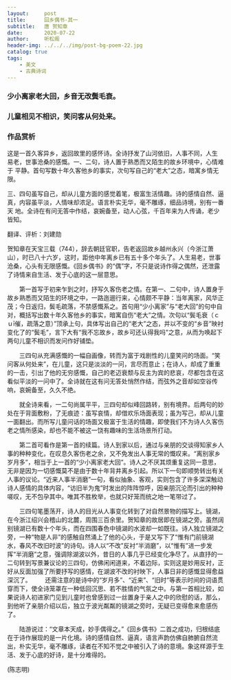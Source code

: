 ```yaml
---
layout:     post
title:      回乡偶书·其一
subtitle:   唐 贺知章
date:       2020-07-22
author:     听松阁
header-img: ../../../img/post-bg-poem-22.jpg
catalog: true
tags:
    - 美文
    - 古典诗词
---
```



### 少小离家老大回，乡音无改鬓毛衰。
### 儿童相见不相识，笑问客从何处来。


### 作品赏析
这是一首久客异乡，返回故里的感怀诗。全诗抒发了山河依旧，人事不同，人生
易老，世事沧桑的感慨。一、二句，诗人置于熟悉而又陌生的故乡环境中，心情难于
平静。首句写数十年久客他乡的事实，次句写自己的“老大”之态，暗寓乡情无限。

三、四句虽写自己，却从儿童方面的感觉着笔，极富生活情趣。诗的感情自然、逼
真，内容虽平淡，人情味却浓足。语言朴实无华，毫不雕琢，细品诗境，别有一番天
地。全诗在有问无答中作结，哀婉备至，动人心弦，千百年来为人传诵，老少皆知。

翻译、评析：刘建勋

贺知章在天宝三载（744），辞去朝廷官职，告老返回故乡越州永兴（今浙江萧山），时已八十六岁，这时，距他中年离乡已有五十多个年头了。人生易老，世事沧桑，心头有无限感慨。《回乡偶书》的“偶”字，不只是说诗作得之偶然，还泄露了诗情来自生活、发于心底的这一层意思。

　　第一首写于初来乍到之时，抒写久客伤老之情。在第一、二句中，诗人置身于故乡熟悉而又陌生的环境之中，一路迤逦行来，心情颇不平静：当年离家，风华正茂；今日返归，鬓毛疏落，不禁感慨系之。首句用“少小离家”与“老大回”的句中自对，概括写出数十年久客他乡的事实，暗寓自伤“老大”之情。次句以“鬓毛衰（ｃｕī催，疏落之意）”顶承上句，具体写出自己的“老大”之态，并以不变的“乡音”映衬变化了的“鬓毛”，言下大有“我不忘故乡，故乡可还认得我吗”之意，从而为唤起下两句儿童不相识而发问作好铺垫。
  
　　三四句从充满感慨的一幅自画像，转而为富于戏剧性的儿童笑问的场面。“笑问客从何处来”，在儿童，这只是淡淡的一问，言尽而意止；在诗人，却成了重重的一击，引出了他的无穷感慨，自己的老迈衰颓与反主为宾的悲哀，尽都包含在这看似平淡的一问中了。全诗就在这有问无答处悄然作结，而弦外之音却如空谷传响，哀婉备至，久久不绝。
  
　　就全诗来看，一二句尚属平平，三四句却似峰回路转，别有境界。后两句的妙处在于背面敷粉，了无痕迹：虽写哀情，却借欢乐场面表现；虽为写己，却从儿童一面翻出。而所写儿童问话的场面又极富于生活的情趣，即使我们不为诗人久客伤老之情所感染，却也不能不被这一饶有趣味的生活场景所打动。
  
　　第二首可看作是第一首的续篇。诗人到家以后，通过与亲朋的交谈得知家乡人事的种种变化，在叹息久客伤老之余，又不免发出人事无常的慨叹来。“离别家乡岁月多”，相当于上一首的“少小离家老大回”。诗人之不厌其烦重复这同一意思，无非是因为一切感慨莫不是由于数十年背井离乡引起。所以下一句即顺势转出有关人事的议论。“近来人事半消磨”一句，看似抽象、客观，实则包含了许多深深触动诗人感情的具体内容，“访旧半为鬼”时发出的阵阵惊呼，因亲朋沉沦而引出的种种嗟叹，无不包孕其中。唯其不胜枚举，也就只好笼而统之地一笔带过了。
  
　　三四句笔墨荡开，诗人的目光从人事变化转到了对自然景物的描写上。镜湖，在今浙江绍兴会稽山的北麓，周围三百余里。贺知章的故居即在镜湖之旁。虽然阔别镜湖已有数十个年头，而在四围春色中镜湖的水波却一如既往。诗人独立镜湖之旁，一种“物是人非”的感触自然涌上了他的心头，于是又写下了“惟有门前镜湖水，春风不改旧时波”的诗句。诗人以“不改”反衬“半消磨”，以“惟有”进一步发挥“半消磨”之意，强调除湖波以外，昔日的人事几乎已经变化净尽了。从直抒的一二句转到写景兼议论的三四句，仿佛闲闲道来，不着边际，实则这是妙用反衬，正好从反面加强了所要抒写的感情，在湖波不改的衬映下，人事日非的感慨显得愈益深沉了。
　　还需注意的是诗中的“岁月多”、“近来”、“旧时”等表示时间的词语贯穿而下，使全诗笼罩在一种低回沉思、若不胜情的气氛之中。与第一首相比较，如果说诗人初进家门见到儿童时也曾感到过一丝置身于亲人之中的欣慰的话，那么，到他听了亲朋介绍以后，独立于波光粼粼的镜湖之旁时，无疑已变得愈来愈感伤了。
  
　　陆游说过：“文章本天成，妙手偶得之。”《回乡偶书》二首之成功，归根结底在于诗作展现的是一片化境。诗的感情自然、逼真，语言声韵仿佛自肺腑自然流出，朴实无华，毫不雕琢，读者在不知不觉之中被引入了诗的意境。象这样源于生活、发于心底的好诗，是十分难得的。　　
  
(陈志明)
